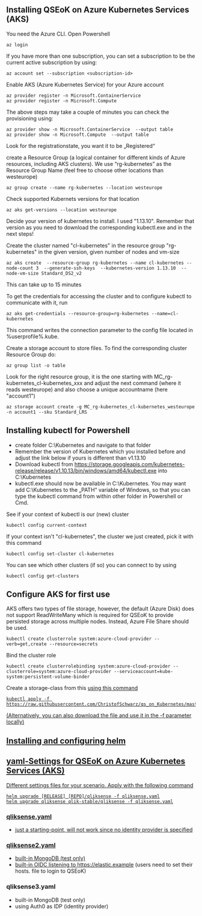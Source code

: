## Installing QSEoK on Azure Kubernetes Services (AKS)
You need the Azure CLI. Open Powershell
```
az login
```
If you have more than one subscription, you can set a subscription to be the current active subscription by using:
```
az account set --subscription <subscription-id>
```
Enable AKS (Azure Kubernetes Service) for your Azure account
```
az provider register -n Microsoft.ContainerService
az provider register -n Microsoft.Compute
```
The above steps may take a couple of minutes you can check the provisioning using: 
```
az provider show -n Microsoft.ContainerService  --output table
az provider show -n Microsoft.Compute  --output table
```
Look for the registrationstate, you want it to be „Registered“

create a Resource Group (a logical container for different kinds of Azure resources, including AKS clusters). We use “rg-kubernetes” as the Resource Group Name (feel free to choose other locations than westeurope)
```
az group create --name rg-kubernetes --location westeurope
```
Check supported Kubernets versions for that location
```
az aks get-versions --location westeurope 
```
Decide your version of kubernetes to install. I used "1.13.10". Remember that version as you need to download the corresponding kubectl.exe and in the next steps!

Create the cluster named "cl-kubernetes" in the resource group "rg-kubernetes" in the given version, given number of nodes and vm-size
```
az aks create  --resource-group rg-kubernetes --name cl-kubernetes --node-count 3  --generate-ssh-keys  --kubernetes-version 1.13.10  --node-vm-size Standard_DS2_v2
```
This can take up to 15 minutes

To get the credentials for accessing the cluster and to configure kubectl to communicate with it, run
```
az aks get-credentials --resource-group=rg-kubernetes --name=cl-kubernetes
```
This command writes the connection parameter to the config file located in %userprofile%\.kube. 

Create a storage account to store files. To find the corresponding cluster Resource Group do:
```
az group list -o table
```
Look for the right resource group, it is the one starting with MC_rg-kubernetes_cl-kubernetes_xxx and adjust the next command (where it reads westeurope) and also choose a unique accountname (here "account1")
```
az storage account create -g MC_rg-kubernetes_cl-kubernetes_westeurope -n account1 --sku Standard_LRS
```


## Installing kubectl for Powershell

 * create folder C:\Kubernetes and navigate to that folder
 * Remember the version of Kubernetes which you installed before and adjust the link below if yours is different than v1.13.10
 * Download kubectl from 
https://storage.googleapis.com/kubernetes-release/release/v1.10.13/bin/windows/amd64/kubectl.exe into C:\Kubernetes
 * kubectl.exe should now be available in C:\Kubernetes. You may want add C:\Kubernetes to the „PATH“ variable of Windows, so that you can type the kubectl command from within other folder in Powershell or Cmd.

See if your context of kubectl is our (new) cluster
```
kubectl config current-context
```
If your context isn't "cl-kubernetes", the cluster we just created, pick it with this command
```
kubectl config set-cluster cl-kubernetes
```
You can see which other clusters (if so) you can connect to by using 
```
kubectl config get-clusters 
```
## Configure AKS for first use
AKS offers two types of file storage, however, the default (Azure Disk) does not support ReadWriteMany which is required for QSEoK to provide persisted storage across multiple nodes. Instead, Azure File Share should be used.
```
kubectl create clusterrole system:azure-cloud-provider --verb=get,create --resource=secrets
```
Bind the cluster role
```
kubectl create clusterrolebinding system:azure-cloud-provider --clusterrole=system:azure-cloud-provider --serviceaccount=kube-system:persistent-volume-binder
```
Create a storage-class from this <a href="https://raw.githubusercontent.com/ChristofSchwarz/qs_on_Kubernetes/master/AKS/storageclass.yaml" yaml-file> using this command
```
kubectl apply -f https://raw.githubusercontent.com/ChristofSchwarz/qs_on_Kubernetes/master/AKS/storageclass.yaml
```
(Alternatively, you can also download the file and use it in the -f parameter locally)

## Installing and configuring helm
  

## yaml-Settings for QSEoK on Azure Kubernetes Services (AKS)

Different settings files for your scenario. Apply with the following command
```
helm upgrade [RELEASE] [REPO]/qliksense -f qliksense.yaml
helm upgrade qliksense qlik-stable/qliksense -f qliksense.yaml
```
### qliksense.yaml
 * just a starting-point, will not work since no identity provider is specified
### qliksense2.yaml
 * built-in MongoDB (test only)
 * built-in OIDC listening to https://elastic.example (users need to set their hosts. file to login to QSEoK)
### qliksense3.yaml
 * built-in MongoDB (test only)
 * using Auth0 as IDP (identity provider) 

